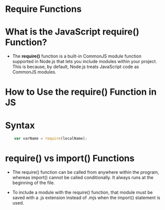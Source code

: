 # Require Functions

# What is the JavaScript require() Function?
* The __require()__ function is a built-in CommonJS module function supported in Node.js that lets you include modules within your project. This is because, by default, Node.js treats JavaScript code as CommonJS modules.

# How to Use the require() Function in JS
# Syntax
```js
    var varName = require(localName);
```

# require() vs import() Functions
* The require() function can be called from anywhere within the program, whereas import() cannot be called conditionally. It always runs at the beginning of the file.

* To include a module with the require() function, that module must be saved with a .js extension instead of .mjs when the import() statement is used.